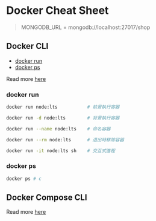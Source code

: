 # Docker Cheat Sheet

> MONGODB_URL = mongodb://localhost:27017/shop

## Docker CLI

- [docker run](#docker-run)
- [docker ps](#docker-ps)

Read more [here](https://docs.docker.com/engine/reference/run/)

### docker run

```sh
docker run node:lts           # 前景執行容器

docker run -d node:lts        # 背景執行容器

docker run --name node:lts    # 命名容器

docker run --rm node:lts      # 退出時移除容器

docker run -it node:lts sh    # 交互式進程
```

### docker ps

```sh
docker ps # c
```

## Docker Compose CLI

Read more [here](https://docs.docker.com/compose/reference/)
